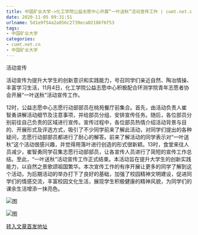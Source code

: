 ```yaml
---
title: 中国矿业大学->化工学院公益志愿中心开展“一叶送秋”活动宣传工作 | cumt.net.cn
date: 2020-11-05 09:31:51
urlname: 5d1e9f54a2a056c2739eca02186f6f53
tags: 
- 中国矿业大学
categories:
- cumt.net.cn
- 中国矿业大学
---
```

活动宣传

活动宣传为提升大学生的创新意识和实践能力，号召同学们亲近自然、陶冶情操、丰富学习生活，11月4日，化工学院公益志愿中心积极配合环测学院青年志愿者协会开展“一叶送秋”活动宣传工作。

12时，公益志愿中心志愿行动部部员在桃苑餐厅前集合。首先，由活动负责人崔智勇讲解活动细节及注意事项，并给部员分组、安排宣传任务。随后，各位部员分别前往自己负责的区域进行宣传。宣传过程中，各位部员热情介绍活动背景与目的、开展形式及评选方式，吸引了不少同学前来了解此活动，对同学们提出的各种疑问，志愿行动部部员都进行了耐心的解答。前来了解活动的同学表示对“一叶送秋”这个活动很感兴趣，并觉得用落叶进行创造的形式很新颖。13时，食堂来往人员减少，崔智勇同学召集志愿行动部部员，让各宣传人员进行了简短的宣传工作总结。至此，“一叶送秋”活动宣传工作正式结束。本活动旨在提升大学生的创新实践能力，以自然之景歌颂祖国繁华。本次宣传工作的有序开展让更多的同学了解到这个活动，为后期活动的举办打下了良好的基础，加强了校园精神文明建设，促进同学们的情感交流，丰富校园文化生活，展现学生积极健康的精神风貌，为同学们的课余生活增添一抹亮色。

![图](http://xwzx.cumt.edu.cn/_upload/article/images/b3/e6/8963edce4ab7b8cdcf77a7d60df2/102386e5-4095-427b-b8d8-9e20e3016797.jpg)

![图](http://xwzx.cumt.edu.cn/_upload/article/images/b3/e6/8963edce4ab7b8cdcf77a7d60df2/df99b091-5168-4019-9968-71dec3b9f136.jpg)

[转入文章首发地址](http://xwzx.cumt.edu.cn/d9/a1/c523a580001/page.htm)